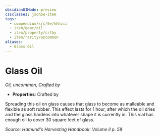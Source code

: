 ```yaml
---
obsidianUIMode: preview
cssclasses: json5e-item
tags:
  - compendium/src/5e/hhhvii
  - item/gear/oil
  - item/property/crfby
  - item/rarity/uncommon
aliases:
  - Glass Oil
---
```

# Glass Oil
*Oil, uncommon, Crafted by*  

- **Properties**: Crafted by

Spreading this oil on glass causes that glass to become as malleable and flexible as soft rubber. This effect lasts for 1 hour, after which the oil dries and the glass hardens into whatever shape it is currently in. This vial has enough oil to cover 30 square feet of glass.

*Source: Hamund's Harvesting Handbook: Volume II p. 58*
